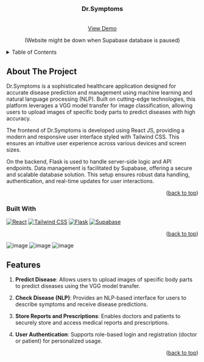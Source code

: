 <a name="readme-top"></a>

<!-- PROJECT LOGO -->
<br />
<div align="center">
  <h3 align="center">Dr.Symptoms</h3>

  <p align="center">
    <br />
    <a href="https://your-dr-symptoms-project-link.com">View Demo</a>
    <p>(Website might be down when Supabase database is paused)</p>
  </p>
</div>

<!-- TABLE OF CONTENTS -->
<details>
  <summary>Table of Contents</summary>
  <ol>
    <li><a href="#about-the-project">About The Project</a>
      <ul>
        <li><a href="#built-with">Built With</a></li>
      </ul>
    </li>
    <li><a href="#features">Features</a></li>
    <li><a href="#usage">Usage</a></li>
    <li><a href="#contact">Contact</a></li>
  </ol>
</details>

<!-- ABOUT THE PROJECT -->
## About The Project

Dr.Symptoms is a sophisticated healthcare application designed for accurate disease prediction and management using machine learning and natural language processing (NLP). Built on cutting-edge technologies, this platform leverages a VGG model transfer for image classification, allowing users to upload images of specific body parts to predict diseases with high accuracy.

The frontend of Dr.Symptoms is developed using React JS, providing a modern and responsive user interface styled with Tailwind CSS. This ensures an intuitive user experience across various devices and screen sizes.

On the backend, Flask is used to handle server-side logic and API endpoints. Data management is facilitated by Supabase, offering a secure and scalable database solution. This setup ensures robust data handling, authentication, and real-time updates for user interactions.

<p align="right">(<a href="#readme-top">back to top</a>)</p>

### Built With

[![React](https://img.shields.io/badge/React-61DAFB?style=for-the-badge&logo=react&logoColor=white)](https://reactjs.org/)
[![Tailwind CSS](https://img.shields.io/badge/Tailwind_CSS-38B2AC?style=for-the-badge&logo=tailwind-css&logoColor=white)](https://tailwindcss.com/)
[![Flask](https://img.shields.io/badge/Flask-000000?style=for-the-badge&logo=flask&logoColor=white)](https://flask.palletsprojects.com/)
[![Supabase](https://img.shields.io/badge/Supabase-3ECF8E?style=for-the-badge&logo=supabase&logoColor=white)](https://supabase.io/)

<p align="right">(<a href="#readme-top">back to top</a>)</p>

![image](https://github.com/prosws2210/HEALTHCARE/assets/141706883/2cf01db6-9adb-4e88-9285-92823edb5200)
![image](https://github.com/prosws2210/HEALTHCARE/assets/141706883/5252bd54-7253-4b51-85ff-b747511b0066)
![image](https://github.com/prosws2210/HEALTHCARE/assets/141706883/419e7ddf-360f-4fe2-804e-cecc7fb96a0d)


<!-- FEATURES -->
## Features

1. **Predict Disease**: Allows users to upload images of specific body parts to predict diseases using the VGG model transfer.

2. **Check Disease (NLP)**: Provides an NLP-based interface for users to describe symptoms and receive disease predictions.

3. **Store Reports and Prescriptions**: Enables doctors and patients to securely store and access medical reports and prescriptions.

4. **User Authentication**: Supports role-based login and registration (doctor or patient) for personalized usage.

<p align="right">(<a href="#readme-top">back to top</a>)</p>


